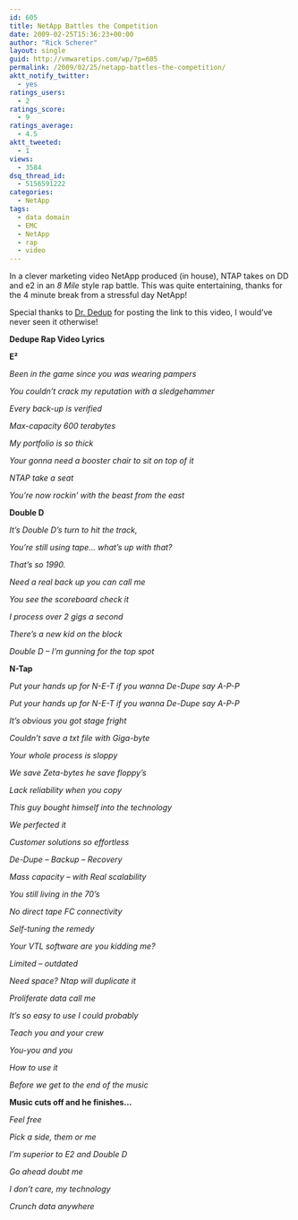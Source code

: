 ```yaml
---
id: 605
title: NetApp Battles the Competition
date: 2009-02-25T15:36:23+00:00
author: "Rick Scherer"
layout: single
guid: http://vmwaretips.com/wp/?p=605
permalink: /2009/02/25/netapp-battles-the-competition/
aktt_notify_twitter:
  - yes
ratings_users:
  - 2
ratings_score:
  - 9
ratings_average:
  - 4.5
aktt_tweeted:
  - 1
views:
  - 3584
dsq_thread_id:
  - 5156591222
categories:
  - NetApp
tags:
  - data domain
  - EMC
  - NetApp
  - rap
  - video
---
```

In a clever marketing video NetApp produced (in house), NTAP takes on DD and e2 in an _8 Mile_ style rap battle. This was quite entertaining, thanks for the 4 minute break from a stressful day NetApp!

<!--more-->

Special thanks to <a href="http://blogs.netapp.com/drdedupe/2009/02/2001-called-and-they-want-their-storage-back.html" target="_blank">Dr. Dedup</a> for posting the link to this video, I would&#8217;ve never seen it otherwise!



**Dedupe Rap Video Lyrics**

**E²**

_Been in the game since you was wearing pampers_ 

_You couldn’t crack my reputation with a sledgehammer_

_Every back-up is verified_ 

_Max-capacity 600 terabytes_

_My portfolio is so thick_

_Your gonna need a booster chair to sit on top of it_

_NTAP take a seat_

_You’re now rockin’ with the beast from the east_

**Double D**

_It&#8217;s Double D&#8217;s turn to hit the track,_

_You&#8217;re still using tape&#8230; what&#8217;s up with that?_

_That&#8217;s so 1990._

_Need a real back up you can call me_

_You see the scoreboard check it_

_I process over 2 gigs a second_

_There’s a new kid on the block_

_Double D &#8211; I’m gunning for the top spot_

**N-Tap**

_Put your hands up for N-E-T if you wanna De-Dupe say A-P-P_

_Put your hands up for N-E-T if you wanna De-Dupe say A-P-P_

_It’s obvious you got stage fright_

_Couldn’t save a txt file with Giga-byte_

_Your whole process is sloppy_

_We save Zeta-bytes he save floppy’s_

_Lack reliability when you copy_

_This guy bought himself into the technology_

_We perfected it_

_Customer solutions so effortless_

_De-Dupe – Backup &#8211; Recovery_

_Mass capacity – with Real scalability_

_You still living in the 70’s_

_No direct tape FC connectivity_

_Self-tuning the remedy_

_Your VTL software are you kidding me?_

_Limited – outdated_

_Need space? Ntap will duplicate it_

_Proliferate data call me_

_It’s so easy to use I could probably_ 

_Teach you and your crew_

_You-you and you_

_How to use it_ 

_Before we get to the end of the music_

**Music cuts off and he finishes…**

_Feel free_

_Pick a side, them or me_

_I’m superior to E2 and Double D_

_Go ahead doubt me_

_I don’t care, my technology_

_Crunch data anywhere_